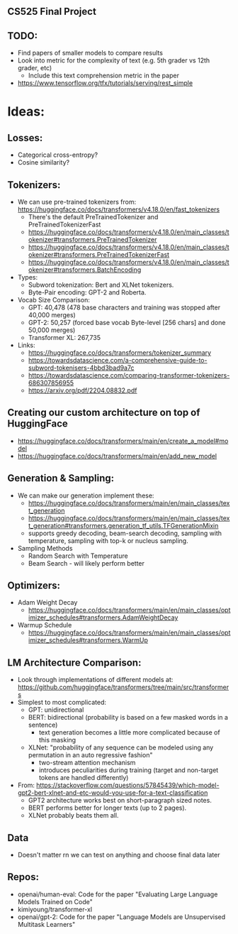 ## CS525 Final Project

## TODO:

- Find papers of smaller models to compare results
- Look into metric for the complexity of text (e.g. 5th grader vs 12th grader, etc)
	- Include this text comprehension metric in the paper
- https://www.tensorflow.org/tfx/tutorials/serving/rest_simple

# Ideas:
## Losses:
- Categorical cross-entropy?
- Cosine similarity?

## Tokenizers:
- We can use pre-trained tokenizers from: https://huggingface.co/docs/transformers/v4.18.0/en/fast_tokenizers
  - There's the default PreTrainedTokenizer and PreTrainedTokenizerFast
  - https://huggingface.co/docs/transformers/v4.18.0/en/main_classes/tokenizer#transformers.PreTrainedTokenizer
  - https://huggingface.co/docs/transformers/v4.18.0/en/main_classes/tokenizer#transformers.PreTrainedTokenizerFast
  - https://huggingface.co/docs/transformers/v4.18.0/en/main_classes/tokenizer#transformers.BatchEncoding
- Types:
  - Subword tokenization: Bert and XLNet tokenizers.
  - Byte-Pair encoding: GPT-2 and Roberta.
- Vocab Size Comparison:
  - GPT: 40,478 (478 base characters and training was stopped after 40,000 merges)
  - GPT-2: 50,257 (forced base vocab Byte-level [256 chars] and done 50,000 merges)
  - Transformer XL: 267,735
- Links: 
  - https://huggingface.co/docs/transformers/tokenizer_summary
  - https://towardsdatascience.com/a-comprehensive-guide-to-subword-tokenisers-4bbd3bad9a7c
  - https://towardsdatascience.com/comparing-transformer-tokenizers-686307856955
  - https://arxiv.org/pdf/2204.08832.pdf

## Creating our custom architecture on top of HuggingFace
- https://huggingface.co/docs/transformers/main/en/create_a_model#model
- https://huggingface.co/docs/transformers/main/en/add_new_model

## Generation & Sampling:
- We can make our generation implement these:
  - https://huggingface.co/docs/transformers/main/en/main_classes/text_generation
  - https://huggingface.co/docs/transformers/main/en/main_classes/text_generation#transformers.generation_tf_utils.TFGenerationMixin
  - supports greedy decoding, beam-search decoding, sampling with temperature, sampling with top-k or nucleus sampling. 
- Sampling Methods
  - Random Search with Temperature
  - Beam Search - will likely perform better

## Optimizers:
- Adam Weight Decay
  - https://huggingface.co/docs/transformers/main/en/main_classes/optimizer_schedules#transformers.AdamWeightDecay
- Warmup Schedule
  - https://huggingface.co/docs/transformers/main/en/main_classes/optimizer_schedules#transformers.WarmUp

## LM Architecture Comparison:
- Look through implementations of different models at: https://github.com/huggingface/transformers/tree/main/src/transformers
- Simplest to most complicated:
  - GPT: unidirectional
  - BERT: bidirectional (probability is based on a few masked words in a sentence)
    - text generation becomes a little more complicated because of this masking
  - XLNet: "probability of any sequence can be modeled using any permutation in an auto regressive fashion"
    - two-stream attention mechanism
    - introduces peculiarities during training (target and non-target tokens are handled differently)
- From: https://stackoverflow.com/questions/57845439/which-model-gpt2-bert-xlnet-and-etc-would-you-use-for-a-text-classification
  - GPT2 architecture works best on short-paragraph sized notes.
  - BERT performs better for longer texts (up to 2 pages).
  - XLNet probably beats them all.

## Data
- Doesn't matter rn we can test on anything and choose final data later

## Repos:
- openai/human-eval: Code for the paper "Evaluating Large Language Models Trained on Code"
- kimiyoung/transformer-xl
- openai/gpt-2: Code for the paper "Language Models are Unsupervised Multitask Learners"
